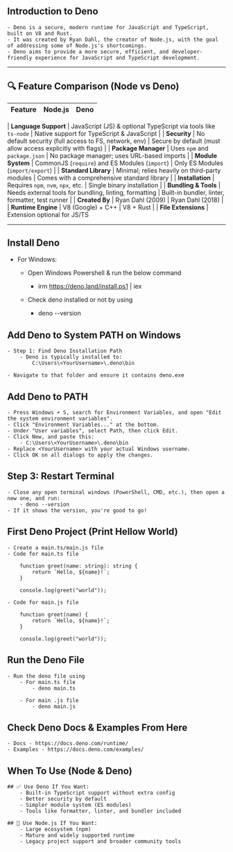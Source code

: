 ## Introduction to Deno

    - Deno is a secure, modern runtime for JavaScript and TypeScript, built on V8 and Rust. 
    - It was created by Ryan Dahl, the creator of Node.js, with the goal of addressing some of Node.js's shortcomings. 
    - Deno aims to provide a more secure, efficient, and developer-friendly experience for JavaScript and TypeScript development. 

----

## 🔍 Feature Comparison (Node vs Deno)

| Feature               | **Node.js**                                     | **Deno**                                                   |
|-----------------------|------------------------------------------------------------------------------|--------------------------------------------------------------------------|

| **Language Support**  | JavaScript (JS) & optional TypeScript via tools like `ts-node`              | Native support for TypeScript & JavaScript                               |
| **Security**          | No default security (full access to FS, network, env)                       | Secure by default (must allow access explicitly with flags)              |
| **Package Manager**   | Uses `npm` and `package.json`                                               | No package manager; uses URL-based imports                              |
| **Module System**     | CommonJS (`require`) and ES Modules (`import`)                              | Only ES Modules (`import/export`)                                        |
| **Standard Library**  | Minimal; relies heavily on third-party modules                              | Comes with a comprehensive standard library                              |
| **Installation**      | Requires `npm`, `nvm`, `npx`, etc.                                          | Single binary installation                                               |
| **Bundling & Tools**  | Needs external tools for bundling, linting, formatting                      | Built-in bundler, linter, formatter, test runner                         |
| **Created By**        | Ryan Dahl (2009)                                                            | Ryan Dahl (2018)                                                         |
| **Runtime Engine**    | V8 (Google) + C++                                                           | V8 + Rust                                                                |
| **File Extensions**   | Extension optional for JS/TS  

---

## Install Deno

 - For Windows: 
    - Open Windows Powershell & run the below command
        - irm https://deno.land/install.ps1 | iex

    - Check deno installed or not by using
        - deno --version

## Add Deno to System PATH on Windows

    - Step 1: Find Deno Installation Path
        - Deno is typically installed to:
            C:\Users\<YourUsername>\.deno\bin

    - Navigate to that folder and ensure it contains deno.exe

## Add Deno to PATH
    - Press Windows + S, search for Environment Variables, and open "Edit the system environment variables".
    - Click "Environment Variables..." at the bottom.
    - Under "User variables", select Path, then click Edit.
    - Click New, and paste this:
        - C:\Users\<YourUsername>\.deno\bin
    - Replace <YourUsername> with your actual Windows username.
    - Click OK on all dialogs to apply the changes.

## Step 3: Restart Terminal
    - Close any open terminal windows (PowerShell, CMD, etc.), then open a new one, and run:
        - deno --version
    - If it shows the version, you're good to go!

## First Deno Project (Print Hellow World)

    - Create a main.ts/main.js file
    - Code for main.ts file

        function greet(name: string): string {
            return `Hello, ${name}!`;
        }

        console.log(greet("world"));

    - Code for main.js file

        function greet(name) {
            return `Hello, ${name}!`;
        }

        console.log(greet("world"));

## Run the Deno File

    - Run the deno file using 
        - For main.ts file
            - deno main.ts

        - For main .js file
            - deno main.js

## Check Deno Docs & Examples From Here

    - Docs - https://docs.deno.com/runtime/
    - Examples - https://docs.deno.com/examples/

## When To Use (Node & Deno)

    ## ✅ Use Deno If You Want:
        - Built-in TypeScript support without extra config
        - Better security by default
        - Simpler module system (ES modules)
        - Tools like formatter, linter, and bundler included

    ## 🧰 Use Node.js If You Want:
        - Large ecosystem (npm)
        - Mature and widely supported runtime
        - Legacy project support and broader community tools
